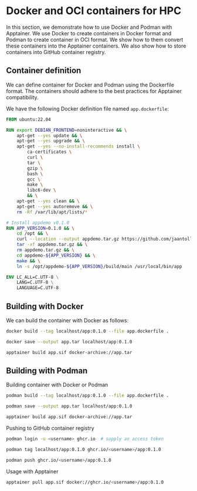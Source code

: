# Docker and OCI containers for HPC
In this section, we demonstrate how to use Docker and Podman with Apptainer.
We use Docker to create containers in Docker format and Podman to create container in OCI format.
We show how to them convert these containers into the Apptainer containers.
We also show how to store containers into GitHub container registry.


## Container definition
We can define container for Docker and Podman using the Dockerfile format.
The containers should adhere to the best practices for Apptainer compatibility.

We have the following Docker definition file named `app.dockerfile`:

```dockerfile
FROM ubuntu:22.04

RUN export DEBIAN_FRONTEND=noninteractive && \
    apt-get --yes update && \
    apt-get --yes upgrade && \
    apt-get --yes --no-install-recommends install \
        ca-certificates \
        curl \
        tar \
        gzip \
        bash \
        gcc \
        make \
        libc6-dev \
        && \
    apt-get --yes clean && \
    apt-get --yes autoremove && \
    rm -Rf /var/lib/apt/lists/*

# Install appdemo v0.1.0
RUN APP_VERSION=0.1.0 && \
    cd /opt && \
    curl --location --output appdemo.tar.gz https://github.com/jaantollander/appdemo/archive/refs/tags/v${APP_VERSION}.tar.gz && \
    tar -xf appdemo.tar.gz && \
    rm appdemo.tar.gz && \
    cd appdemo-${APP_VERSION} && \
    make && \
    ln -s /opt/appdemo-${APP_VERSION}/build/main /usr/local/bin/app

ENV LC_ALL=C.UTF-8 \
    LANG=C.UTF-8 \
    LANGUAGE=C.UTF-8
```


## Building with Docker
We can build the container with Docker as follows:

```sh
docker build --tag localhost/app:0.1.0 --file app.dockerfile .
```

```sh
docker save --output app.tar localhost/app:0.1.0
```

```sh
apptainer build app.sif docker-archive://app.tar
```


## Building with Podman
Building container with Docker or Podman

```sh
podman build --tag localhost/app:0.1.0 --file app.dockerfile .
```

```sh
podman save --output app.tar localhost/app:0.1.0
```

```sh
apptainer build app.sif docker-archive://app.tar
```

Pushing to GitHub container registry

```sh
podman login -u <username> ghcr.io  # supply an access token
```

```sh
podman tag localhost/app:0.1.0 ghcr.io/<username>/app:0.1.0
```

```sh
podman push ghcr.io/<username>/app:0.1.0
```

Usage with Apptainer

```sh
apptainer pull app.sif docker://ghcr.io/<username>/app:0.1.0
```
